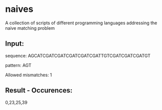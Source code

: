 # naives
A collection of scripts of different programming languages addressing the naive matching problem

Input:
---
sequence: AGCATCGATCGATCGATCGATCGATTGTCGATCGATCGATGT

pattern:  AGT

Allowed mismatches: 1

Result - Occurences:
---
0,23,25,39
